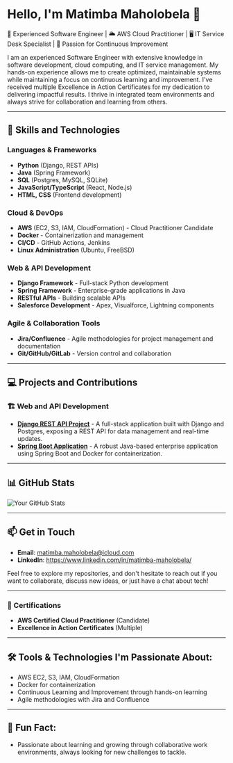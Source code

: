 # Hello, I'm Matimba Maholobela 👋

🔧 Experienced Software Engineer | 🌥️ AWS Cloud Practitioner | 🖥️ IT Service Desk Specialist | 🚀 Passion for Continuous Improvement

I am an experienced Software Engineer with extensive knowledge in software development, cloud computing, and IT service management. My hands-on experience allows me to create optimized, maintainable systems while maintaining a focus on continuous learning and improvement. I've received multiple Excellence in Action Certificates for my dedication to delivering impactful results. I thrive in integrated team environments and always strive for collaboration and learning from others.

---

## 🌟 Skills and Technologies

### Languages & Frameworks
- **Python** (Django, REST APIs)
- **Java** (Spring Framework)
- **SQL** (Postgres, MySQL, SQLite)
- **JavaScript/TypeScript** (React, Node.js)
- **HTML, CSS** (Frontend development)

### Cloud & DevOps
- **AWS** (EC2, S3, IAM, CloudFormation) - Cloud Practitioner Candidate
- **Docker** - Containerization and management
- **CI/CD** - GitHub Actions, Jenkins
- **Linux Administration** (Ubuntu, FreeBSD)

### Web & API Development
- **Django Framework** - Full-stack Python development
- **Spring Framework** - Enterprise-grade applications in Java
- **RESTful APIs** - Building scalable APIs
- **Salesforce Development** - Apex, Visualforce, Lightning components

### Agile & Collaboration Tools
- **Jira/Confluence** - Agile methodologies for project management and documentation
- **Git/GitHub/GitLab** - Version control and collaboration

---

## 💻 Projects and Contributions

### 🏗️ Web and API Development
- **[Django REST API Project](link)** - A full-stack application built with Django and Postgres, exposing a REST API for data management and real-time updates.
- **[Spring Boot Application](link)** - A robust Java-based enterprise application using Spring Boot and Docker for containerization.

---

## 📊 GitHub Stats

![Your GitHub Stats](https://github-readme-stats.vercel.app/api?username=your-username&show_icons=true&theme=radical)

---

## 📫 Get in Touch

- **Email**: matimba.maholobela@icloud.com
- **LinkedIn**: https://www.linkedin.com/in/matimba-maholobela/

Feel free to explore my repositories, and don't hesitate to reach out if you want to collaborate, discuss new ideas, or just have a chat about tech!

---

### 🔖 Certifications
- **AWS Certified Cloud Practitioner** (Candidate)  
- **Excellence in Action Certificates** (Multiple)

---

## 🛠️ Tools & Technologies I'm Passionate About:
- AWS EC2, S3, IAM, CloudFormation
- Docker for containerization
- Continuous Learning and Improvement through hands-on learning
- Agile methodologies with Jira and Confluence

---

## 🎯 Fun Fact:
- Passionate about learning and growing through collaborative work environments, always looking for new challenges to tackle.
